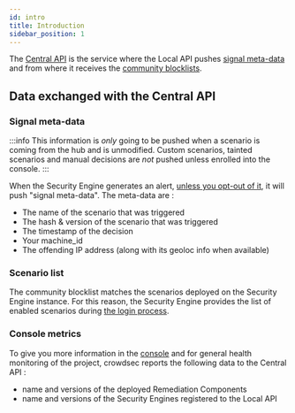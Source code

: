 ```yaml
---
id: intro
title: Introduction
sidebar_position: 1
---
```


The [Central API](https://crowdsecurity.github.io/api_doc/capi/) is the service where the Local API pushes [signal meta-data](https://crowdsecurity.github.io/api_doc/capi/#/watchers/post_signals) and from where it receives the [community blocklists](https://crowdsecurity.github.io/api_doc/capi/#/bouncers/get_decisions_stream).

## Data exchanged with the Central API

### Signal meta-data


:::info
This information is *only* going to be pushed when a scenario is coming from the hub and is unmodified. Custom scenarios, tainted scenarios and manual decisions are *not* pushed unless enrolled into the console.
:::

When the Security Engine generates an alert, [unless you opt-out of it](/u/troubleshooting/security_engine#how-to-disable-the-central-api), it will push "signal meta-data". The meta-data are :
 - The name of the scenario that was triggered
 - The hash & version of the scenario that was triggered
 - The timestamp of the decision
 - Your machine_id
 - The offending IP address (along with its geoloc info when available)


### Scenario list

The community blocklist matches the scenarios deployed on the Security Engine instance. For this reason, the Security Engine provides the list of enabled scenarios during [the login process](https://crowdsecurity.github.io/api_doc/capi/#/watchers/post_watchers_login).

### Console metrics

To give you more information in the [console](https://app.crowdsec.net) and for general health monitoring of the project, crowdsec reports the following data to the Central API :
 - name and versions of the deployed Remediation Components
 - name and versions of the Security Engines registered to the Local API




